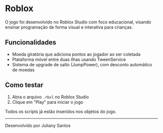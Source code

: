 # Roblox 

O jogo foi desenvolvido no Roblox Studio com foco educacional, visando ensinar programação de forma visual e interativa para crianças.

## Funcionalidades

- Moeda giratória que adiciona pontos ao jogador ao ser coletada
- Plataforma móvel entre duas ilhas usando TweenService
- Sistema de upgrade de salto (JumpPower), com desconto automático de moedas

## Como testar

1. Abra o arquivo `.rbxl` no Roblox Studio
2. Clique em "Play" para iniciar o jogo

Todos os scripts já estão inseridos nos objetos do jogo.

---

Desenvolvido por Juliany Santos
